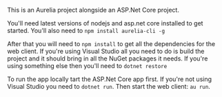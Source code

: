 ﻿This is an Aurelia project alongside an ASP.Net Core project. 

You'll need latest versions of nodejs and asp.net core installed to get started.
You'll also need to `npm install aurelia-cli -g`

After that you will need to `npm install` to get all the dependencies for the web client. 
If you're using Visual Studio all you need to do is build the project and it should bring in all the NuGet packages it needs. 
If you're using something else then you'll need to `dotnet restore`

To run the app locally tart the ASP.Net Core app first. If you're not using Visual Studio you need to `dotnet run`. Then start the web client: `au run`. 